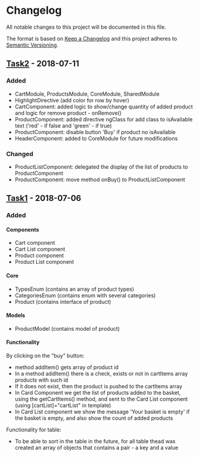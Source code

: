 # Changelog
All notable changes to this project will be documented in this file.
  
The format is based on [Keep a Changelog](https://keepachangelog.com/en/1.0.0/)
and this project adheres to [Semantic Versioning](https://semver.org/spec/v2.0.0.html).

## [Task2] - 2018-07-11
### Added
- CartModule, ProductsModule, CoreModule, SharedModule
- HighlightDirective (add color for row by hover)
- CartComponent: added logic to show/change quantity of added product and logic for remove product - onRemove()
- ProductComponent: added directive ngClass for add class to isAvailable text ('red' - if false and 'green' - if true)
- ProductComponent: disable button 'Buy' if product no isAvailable
- HeaderComponent: added to CoreModule for future modifications

### Changed
- ProductListComponent: delegated the display of the list of products to ProductComponent
- ProductComponent: move method onBuy() to ProductListComponent


## [Task1] - 2018-07-06
### Added

#### Components
- Cart component
- Cart List component
- Product component
- Product List component

#### Core
- TypesEnum (contains an array of product types)
- CategoriesEnum (contains enum with several categories)
- Product (contains interface of product)

#### Models
- ProductModel (contains model of product)

#### Functionality
By clicking on the "buy" button:
- method addItem() gets array of product id
- In a method addItem() there is a check, exists or not in cartItems array products with such id
- If it does not exist, then the product is pushed to the cartItems array
- In Card Component we get the list of products added to the basket,
 using the getCartItems() method, and sent to the Card List component 
 (using [cartList]="cartList" in template)
- In Card List component we show the message 'Your basket is empty' if the basket is empty,
 and also show the count of added products

Functionality for table:
- To be able to sort in the table in the future, for all table thead was
  created an array of objects that contains a pair - a key and a value
  
[Task1]: https://github.com/MariskaS/shop/commits/Task1
[Task2]: https://github.com/MariskaS/shop/commits/Task2
